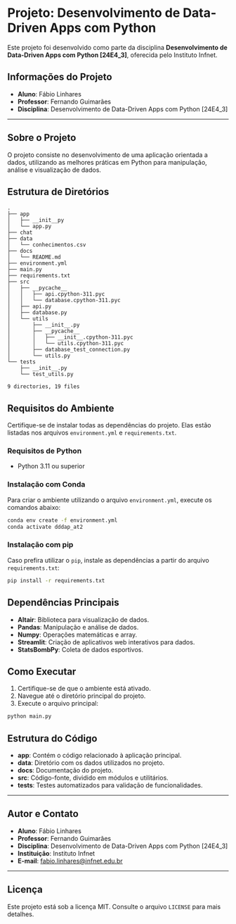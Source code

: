 # Projeto: Desenvolvimento de Data-Driven Apps com Python

Este projeto foi desenvolvido como parte da disciplina **Desenvolvimento de Data-Driven Apps com Python [24E4_3]**, oferecida pelo Instituto Infnet.

## Informações do Projeto

- **Aluno**: Fábio Linhares
- **Professor**: Fernando Guimarães
- **Disciplina**: Desenvolvimento de Data-Driven Apps com Python [24E4_3]

---

## Sobre o Projeto

O projeto consiste no desenvolvimento de uma aplicação orientada a dados, utilizando as melhores práticas em Python para manipulação, análise e visualização de dados.

## Estrutura de Diretórios

```plaintext
.
├── app
│   ├── __init__py
│   └── app.py
├── chat
├── data
│   └── conhecimentos.csv
├── docs
│   └── README.md
├── environment.yml
├── main.py
├── requirements.txt
├── src
│   ├── __pycache__
│   │   ├── api.cpython-311.pyc
│   │   └── database.cpython-311.pyc
│   ├── api.py
│   ├── database.py
│   └── utils
│       ├── __init__.py
│       ├── __pycache__
│       │   ├── __init__.cpython-311.pyc
│       │   └── utils.cpython-311.pyc
│       ├── database_test_connection.py
│       └── utils.py
└── tests
    ├── __init__.py
    └── test_utils.py

9 directories, 19 files
```

## Requisitos do Ambiente

Certifique-se de instalar todas as dependências do projeto. Elas estão listadas nos arquivos `environment.yml` e `requirements.txt`.

### Requisitos de Python
- Python 3.11 ou superior

### Instalação com Conda
Para criar o ambiente utilizando o arquivo `environment.yml`, execute os comandos abaixo:

```bash
conda env create -f environment.yml
conda activate dddap_at2
```

### Instalação com pip
Caso prefira utilizar o `pip`, instale as dependências a partir do arquivo `requirements.txt`:

```bash
pip install -r requirements.txt
```

## Dependências Principais

- **Altair**: Biblioteca para visualização de dados.
- **Pandas**: Manipulação e análise de dados.
- **Numpy**: Operações matemáticas e array.
- **Streamlit**: Criação de aplicativos web interativos para dados.
- **StatsBombPy**: Coleta de dados esportivos.

## Como Executar

1. Certifique-se de que o ambiente está ativado.
2. Navegue até o diretório principal do projeto.
3. Execute o arquivo principal:

```bash
python main.py
```

## Estrutura do Código

- **app**: Contém o código relacionado à aplicação principal.
- **data**: Diretório com os dados utilizados no projeto.
- **docs**: Documentação do projeto.
- **src**: Código-fonte, dividido em módulos e utilitários.
- **tests**: Testes automatizados para validação de funcionalidades.

---

## Autor e Contato

- **Aluno**: Fábio Linhares
- **Professor**: Fernando Guimarães
- **Disciplina**: Desenvolvimento de Data-Driven Apps com Python [24E4_3]
- **Instituição**: Instituto Infnet
- **E-mail**: fabio.linhares@infnet.edu.br

---

## Licença
Este projeto está sob a licença MIT. Consulte o arquivo `LICENSE` para mais detalhes.


